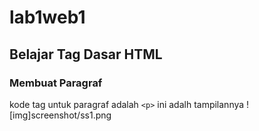 # lab1web1
## Belajar Tag Dasar HTML

### Membuat Paragraf
kode tag untuk paragraf adalah `<p>`
ini adalh tampilannya
![img]screenshot/ss1.png